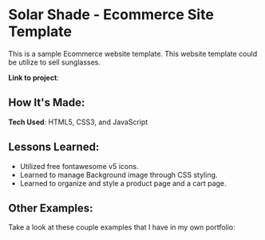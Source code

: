 # Solar Shade - Ecommerce Site Template

This is a sample Ecommerce website template. This website template could be utilize to sell sunglasses. 

**Link to project**: 

## How It's Made:

**Tech Used**: HTML5, CSS3, and JavaScript

## Lessons Learned:

- Utilized free fontawesome v5 icons.
- Learned to manage Background image through CSS styling.
- Learned to organize and style a product page and a cart page. 

## Other Examples:

Take a look at these couple examples that I have in my own portfolio:



